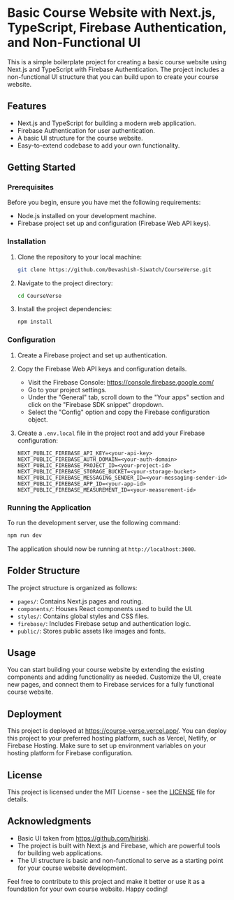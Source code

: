 # Basic Course Website with Next.js, TypeScript, Firebase Authentication, and Non-Functional UI

This is a simple boilerplate project for creating a basic course website using Next.js and TypeScript with Firebase Authentication. The project includes a non-functional UI structure that you can build upon to create your course website.

## Features

- Next.js and TypeScript for building a modern web application.
- Firebase Authentication for user authentication.
- A basic UI structure for the course website.
- Easy-to-extend codebase to add your own functionality.

## Getting Started

### Prerequisites

Before you begin, ensure you have met the following requirements:

- Node.js installed on your development machine.
- Firebase project set up and configuration (Firebase Web API keys).

### Installation

1. Clone the repository to your local machine:

   ```bash
   git clone https://github.com/Devashish-Siwatch/CourseVerse.git
   ```

2. Navigate to the project directory:

   ```bash
   cd CourseVerse
   ```

3. Install the project dependencies:

   ```bash
   npm install
   ```

### Configuration

1. Create a Firebase project and set up authentication.
2. Copy the Firebase Web API keys and configuration details.

   - Visit the Firebase Console: https://console.firebase.google.com/
   - Go to your project settings.
   - Under the "General" tab, scroll down to the "Your apps" section and click on the "Firebase SDK snippet" dropdown.
   - Select the "Config" option and copy the Firebase configuration object.

3. Create a `.env.local` file in the project root and add your Firebase configuration:

   ```
   NEXT_PUBLIC_FIREBASE_API_KEY=<your-api-key>
   NEXT_PUBLIC_FIREBASE_AUTH_DOMAIN=<your-auth-domain>
   NEXT_PUBLIC_FIREBASE_PROJECT_ID=<your-project-id>
   NEXT_PUBLIC_FIREBASE_STORAGE_BUCKET=<your-storage-bucket>
   NEXT_PUBLIC_FIREBASE_MESSAGING_SENDER_ID=<your-messaging-sender-id>
   NEXT_PUBLIC_FIREBASE_APP_ID=<your-app-id>
   NEXT_PUBLIC_FIREBASE_MEASUREMENT_ID=<your-measurement-id>
   ```

### Running the Application

To run the development server, use the following command:

```bash
npm run dev
```

The application should now be running at `http://localhost:3000`.

## Folder Structure

The project structure is organized as follows:

- `pages/`: Contains Next.js pages and routing.
- `components/`: Houses React components used to build the UI.
- `styles/`: Contains global styles and CSS files.
- `firebase/`: Includes Firebase setup and authentication logic.
- `public/`: Stores public assets like images and fonts.

## Usage

You can start building your course website by extending the existing components and adding functionality as needed. Customize the UI, create new pages, and connect them to Firebase services for a fully functional course website.

## Deployment

This project is deployed at https://course-verse.vercel.app/.
You can deploy this project to your preferred hosting platform, such as Vercel, Netlify, or Firebase Hosting. Make sure to set up environment variables on your hosting platform for Firebase configuration.

## License

This project is licensed under the MIT License - see the [LICENSE](LICENSE) file for details.

## Acknowledgments
- Basic UI taken from https://github.com/hiriski.
- The project is built with Next.js and Firebase, which are powerful tools for building web applications.
- The UI structure is basic and non-functional to serve as a starting point for your course website development.

Feel free to contribute to this project and make it better or use it as a foundation for your own course website. Happy coding!
